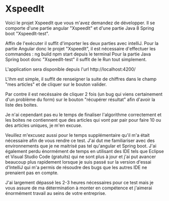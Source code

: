 # Xspeedlt
Voici le projet Xspeedlt que vous m'avez demandez de développer.
Il se comporte d'une partie angular "Xspeedlt" et d'une partie Java 8 Spring boot "Xspeedlt-test".

Affin de l'exécuter il suffit d'importer les deux parties avec intelliJ.
Pour la partie Angular donc le projet "Xspeedlt", il est nécessaire d'effectuer les commandes :
ng build
npm start
depuis le terminal
Pour la partie Java Spring boot donc "Xspeedlt-test" il suffit de le Run tout simplement.

L'application sera disponible depuis l'url http://localhost:4200/ 

L'ihm est simple, il suffit de renseigner la suite de chiffres dans le champ "mes articles"
et de cliquer sur le bouton valider.

Par contre il est necéssaire de cliquer 2 fois (un bug qui viens certainement d'un problème du form) sur le bouton "récupérer résultat" afin d'avoir la liste des boites.

Je n'ai cependant pas eu le temps de finaliser l'algorithme correctement et les boites ne contiennent que des articles qui vont par pair pour faire 10 ou des articles uniques, je m'en excuse. 

Veuillez m'excusez aussi pour le temps supplémentaire qu'il m'a était nécessaire afin de vous rendre ce test.
J'ai dut me familiariser avec des environnements que je ne maitrisé pas tel qu'angular et Spring boot.
J'ai également perdu énormément de temps en utilisant des IDE tels que Eclipse et Visual Studio Code (gratuits) qui ne sont plus à jour et j'ai put avancer beaucoup plus rapidement lorsque je suis passé sur la version d'essai d'IntelliJ qui m'a permis de résoudre des bugs que les autres IDE ne prenaient pas en compte.

J'ai largement dépassé les 2-3 heures nécessaires pour ce test mais je vous assure de ma détermination à monter en compétence et j'aimerai énormément travail au seins de votre entreprise.
